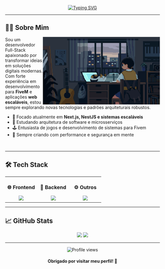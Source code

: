 <div align="center">
  <a href="https://git.io/typing-svg">
    <img src="https://readme-typing-svg.demolab.com?font=Fira+Code&weight=500&size=22&pause=1000&color=42E3F5&center=true&vCenter=true&width=600&lines=%E2%9A%99+Welcome+to+my+Dev+Space!+%CB%99%E1%B5%95%CB%99;%F0%9F%92%BB+Full-Stack+Developer+|+Tech+Enthusiast;%F0%9F%92%BB+FiveM+%7C+Web+%7C+Infra+Lover" alt="Typing SVG" />
  </a>
</div>

---

## 👨‍💻 Sobre Mim

<img align="right" alt="Coding GIF" height="220px" src="dnzx.gif">

Sou um desenvolvedor Full-Stack apaixonado por transformar ideias em soluções digitais modernas. Com forte experiência em desenvolvimento para **FiveM** e aplicações **web escaláveis**, estou sempre explorando novas tecnologias e padrões arquiteturais robustos.

- 🔭 Focado atualmente em **Next.js, NestJS e sistemas escaláveis**
- 🧠 Estudando arquitetura de software e microsserviços
- 🕹️ Entusiasta de jogos e desenvolvimento de sistemas para Fivem
- 🚀 Sempre criando com performance e segurança em mente

<br clear="right">

---

## 🛠️ Tech Stack

<table>
  <tr>
    <td valign="top" width="33%">
      <h3 align="center">🌐 Frontend</h3>
      <div align="center">
        <img src="https://skillicons.dev/icons?i=react,nextjs,ts,js,tailwind,sass,html,css" height="40" />
      </div>
    </td>
    <td valign="top" width="33%">
      <h3 align="center">🧠 Backend</h3>
      <div align="center">
        <img src="https://skillicons.dev/icons?i=nestjs,nodejs,express,prisma,mysql,postgres" height="40" />
      </div>
    </td>
    <td valign="top" width="33%">
      <h3 align="center">⚙️ Outros</h3>
      <div align="center">
        <img src="https://skillicons.dev/icons?i=lua,docker,supabase,git,vercel" height="40" />
      </div>
    </td>
  </tr>
</table>

---

## 📈 GitHub Stats

<div align="center">
  <img src="https://github-readme-streak-stats.herokuapp.com/?user=DnzxDevop&theme=tokyonight&hide_border=false&ring=42e3f5&fire=42e3f5&currStreakLabel=42e3f5" height="180"/>

  <img src="https://github-readme-stats.vercel.app/api?username=DnzxDevop&show_icons=true&hide=issues&theme=tokyonight&border_color=42e3f5&icon_color=42e3f5&title_color=42e3f5&text_color=ffffff" height="180"/>
 
</div>

---

<div align="center">
  <img src="https://komarev.com/ghpvc/?username=DnzxDevop&style=flat-square&color=42e3f5" alt="Profile views"/>
  <br />
  <h4>Obrigado por visitar meu perfil! 🚀</h4>
</div>
